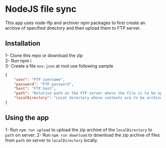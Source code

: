 # NodeJS file sync
This app uses node-ftp and archiver npm packages to first create an archive of specified directory and then upload them to FTP server.

## Installation
1- Clone this repo or download the zip<br/>
2- Run npm i<br/>
3- Create a file `env.json` at root use following sample<br/>
```json
{
    "user": "FTP username",
    "password": "FTP password",
    "host": "FTP host",
    "path": "Relative path on the FTP server where the file is to be uploaded",
    "localDirectory": "Local directory whose contents are to be archived and uploaded"
}
```
## Using the app
1- Run `npm run upload` to upload the zip archive of the `localDirectory` to `path` on server.
2- Run `npm run download` to download the zip archive of files from `path` on server to `localDirectory` locally.
